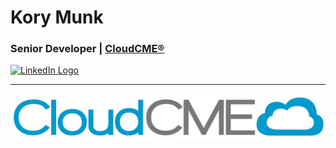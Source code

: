 # Kory Munk
### Senior Developer | [CloudCME®](https://cloud-cme.com)
[![LinkedIn Logo](https://img.shields.io/badge/LinkedIn-0077B5?style=for-the-badge&logo=linkedin&logoColor=white)](https://www.linkedin.com/in/korymunk/)

<hr/>

[![CloudCME® Logo](CloudCME-Large.png)](https://cloud-cme.com)
<!---
KMunk/KMunk is a ✨ special ✨ repository because its `README.md` (this file) appears on your GitHub profile.
You can click the Preview link to take a look at your changes.
--->
